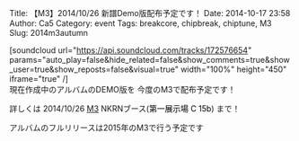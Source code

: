 Title: 【M3】2014/10/26 新譜Demo版配布予定です！
Date: 2014-10-17 23:58
Author: Ca5
Category: event
Tags: breakcore, chipbreak, chiptune, M3
Slug: 2014m3autumn

[soundcloud url="https://api.soundcloud.com/tracks/172576654"
params="auto\_play=false&hide\_related=false&show\_comments=true&show\_user=true&show\_reposts=false&visual=true"
width="100%" height="450" iframe="true" /]  
現在作成中のアルバムのDEMO版を 今度のM3で配布予定です！

詳しくは 2014/10/26 [M3](http://www.m3net.jp/ "m3") NKRNブース(<span
style="color: #000000;">第一展示場 C 15b</span>) まで！

アルバムのフルリリースは2015年のM3で行う予定です
